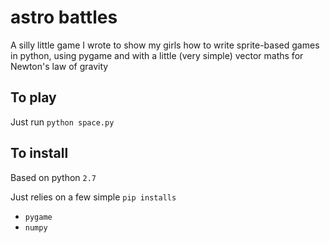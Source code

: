 # astro battles

A silly little game I wrote to show my girls how to write sprite-based
games in python, using pygame and with a little (very simple) vector
maths for Newton's law of gravity

## To play

Just run `python space.py`

## To install

Based on python `2.7`

Just relies on a few simple `pip installs`

- `pygame`
- `numpy`
